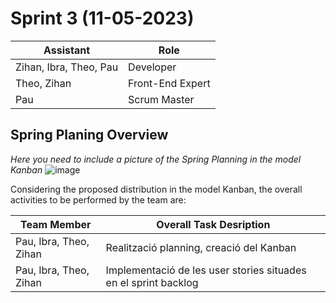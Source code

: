 # Sprint 3 (11-05-2023)

| Assistant  | Role  |  
|---|---|
| Zihan, Ibra, Theo, Pau  | Developer  |   
| Theo, Zihan |  Front-End Expert |  
| Pau |  Scrum Master |  


## Spring Planing Overview

*Here you need to include a picture of the Spring Planning in the model Kanban*
![image](https://github.com/GEI-Software/Music-Engine/assets/73642702/b8045141-f75a-42ad-be3d-8418125c0f34)

Considering the proposed distribution in the model Kanban, the overall activities to be performed by the team are: 

| Team Member  | Overall Task Desription  |  
|---|---|
| Pau, Ibra, Theo, Zihan | Realització planning, creació del Kanban |
| Pau, Ibra, Theo, Zihan | Implementació de les user stories situades en el sprint backlog |

